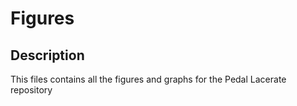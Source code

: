# Figures

## Description

This files contains all the figures and graphs for the Pedal Lacerate repository
